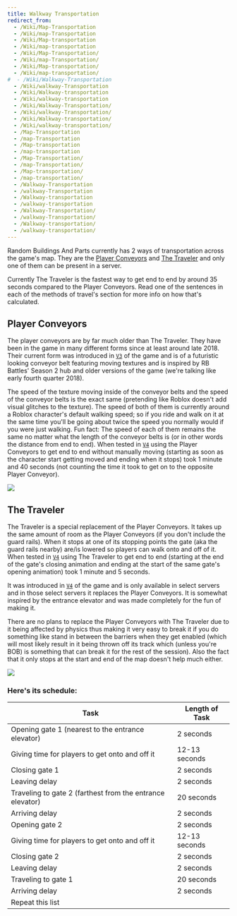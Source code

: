 ```yaml
---
title: Walkway Transportation
redirect_from:
  - /Wiki/Map-Transportation
  - /Wiki/map-Transportation
  - /Wiki/Map-transportation
  - /Wiki/map-transportation
  - /Wiki/Map-Transportation/
  - /Wiki/map-Transportation/
  - /Wiki/Map-transportation/
  - /Wiki/map-transportation/
#  - /Wiki/Walkway-Transportation
  - /Wiki/walkway-Transportation
  - /Wiki/Walkway-transportation
  - /Wiki/walkway-transportation
  - /Wiki/Walkway-Transportation/
  - /Wiki/walkway-Transportation/
  - /Wiki/Walkway-transportation/
  - /Wiki/walkway-transportation/
  - /Map-Transportation
  - /map-Transportation
  - /Map-transportation
  - /map-transportation
  - /Map-Transportation/
  - /map-Transportation/
  - /Map-transportation/
  - /map-transportation/
  - /Walkway-Transportation
  - /walkway-Transportation
  - /Walkway-transportation
  - /walkway-transportation
  - /Walkway-Transportation/
  - /walkway-Transportation/
  - /Walkway-transportation/
  - /walkway-transportation/
---
```


Random Buildings And Parts currently has 2 ways of transportation across the game's map. They are the [Player Conveyors](/RBAP-Wiki/Wiki/Map-Transportation#player-conveyors) and [The Traveler](/RBAP-Wiki/Wiki/Map-Transportation#the-traveler) and only one of them can be present in a server.

Currently The Traveler is the fastest way to get end to end by around 35 seconds compared to the Player Conveyors. Read one of the sentences in each of the methods of travel's section for more info on how that's calculated.

## Player Conveyors

The player conveyors are by far much older than The Traveler. They have been in the game in many different forms since at least around late 2018. Their current form was introduced in [`V3`](/RBAP-Wiki/Wiki/Value-Types#rbap-version) of the game and is of a futuristic looking conveyor belt featuring moving textures and is inspired by RB Battles' Season 2 hub and older versions of the game (we're talking like early fourth quarter 2018).

The speed of the texture moving inside of the conveyor belts and the speed of the conveyor belts is the exact same (pretending like Roblox doesn't add visual glitches to the texture). The speed of both of them is currently around a Roblox character's default walking speed; so if you ride and walk on it at the same time you'll be going about twice the speed you normally would if you were just walking. Fun fact: The speed of each of them remains the same no matter what the length of the conveyor belts is (or in other words the distance from end to end). When tested in [`V4`](/RBAP-Wiki/Posts/Update-Log/4-0-0) using the Player Conveyors to get end to end without manually moving (starting as soon as the character start getting moved and ending when it stops) took 1 minute and 40 seconds (not counting the time it took to get on to the opposite Player Conveyor).

![](/RBAP-Wiki/Assets/Images/Walkway-Transportation/Player%20Conveyors.png)

## The Traveler

The Traveler is a special replacement of the Player Conveyors. It takes up the same amount of room as the Player Conveyors (if you don't include the guard rails). When it stops at one of its stopping points the gate (aka the guard rails nearby) are/is lowered so players can walk onto and off of it. When tested in [`V4`](/RBAP-Wiki/Posts/Update-Log/4-0-0) using The Traveler to get end to end (starting at the end of the gate's closing animation and ending at the start of the same gate's opening animation) took 1 minute and 5 seconds.

It was introduced in [`V4`](/RBAP-Wiki/Posts/Update-Log/4-0-0) of the game and is only available in select servers and in those select servers it replaces the Player Conveyors. It is somewhat inspired by the entrance elevator and was made completely for the fun of making it.

There are no plans to replace the Player Conveyors with The Traveler due to it being affected by physics thus making it very easy to break it if you do something like stand in between the barriers when they get enabled (which will most likely result in it being thrown off its track which (unless you're BOB) is something that can break it for the rest of the session). Also the fact that it only stops at the start and end of the map doesn't help much either.

![](/RBAP-Wiki/Assets/Images/Walkway-Transportation/The%20Traveler.png)

### Here's its schedule:

| Task | Length of Task |
|-|-|
| Opening gate 1 (nearest to the entrance elevator) | 2 seconds |
| Giving time for players to get onto and off it | 12-13 seconds |
| Closing gate 1 | 2 seconds |
| Leaving delay | 2 seconds |
| Traveling to gate 2 (farthest from the entrance elevator) | 20 seconds |
| Arriving delay | 2 seconds |
| Opening gate 2 | 2 seconds |
| Giving time for players to get onto and off it | 12-13 seconds |
| Closing gate 2 | 2 seconds |
| Leaving delay | 2 seconds |
| Traveling to gate 1 | 20 seconds |
| Arriving delay | 2 seconds |
| Repeat this list |  |
